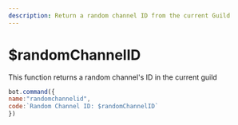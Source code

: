 ```yaml
---
description: Return a random channel ID from the current Guild
---
```


# $randomChannelID

This function returns a random channel's ID in the current guild

```javascript
bot.command({
name:"randomchannelid",
code:`Random Channel ID: $randomChannelID`
})
```

